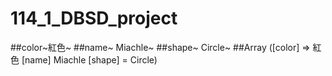 # 114_1_DBSD_project
##color~紅色~
##name~ Miachle~
##shape~ Circle~
##Array ([color] => 紅色 [name] Miachle [shape] = Circle)
